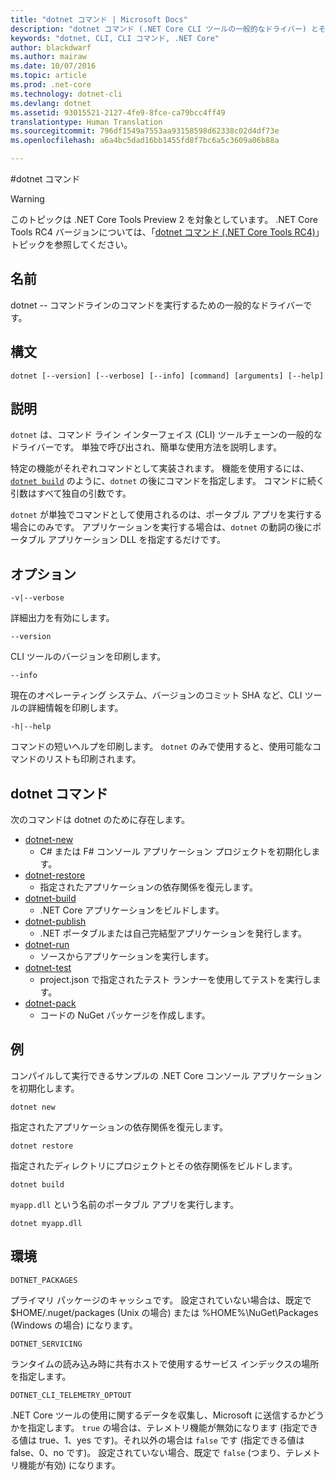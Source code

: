 ```yaml
---
title: "dotnet コマンド | Microsoft Docs"
description: "dotnet コマンド (.NET Core CLI ツールの一般的なドライバー) とその使用法について説明します。"
keywords: "dotnet, CLI, CLI コマンド, .NET Core"
author: blackdwarf
ms.author: mairaw
ms.date: 10/07/2016
ms.topic: article
ms.prod: .net-core
ms.technology: dotnet-cli
ms.devlang: dotnet
ms.assetid: 93015521-2127-4fe9-8fce-ca79bcc4ff49
translationtype: Human Translation
ms.sourcegitcommit: 796df1549a7553aa93158598d62338c02d4df73e
ms.openlocfilehash: a6a4bc5dad16bb1455fd8f7bc6a5c3609a06b88a

---
```


#<a name="dotnet-command"></a>dotnet コマンド

> [!WARNING]
> このトピックは .NET Core Tools Preview 2 を対象としています。 .NET Core Tools RC4 バージョンについては、「[dotnet コマンド (.NET Core Tools RC4)](../preview3/tools/dotnet.md)」トピックを参照してください。

## <a name="name"></a>名前

dotnet -- コマンドラインのコマンドを実行するための一般的なドライバーです。

## <a name="synopsis"></a>構文

`dotnet [--version] [--verbose] [--info] [command] [arguments] [--help]`

## <a name="description"></a>説明
`dotnet` は、コマンド ライン インターフェイス (CLI) ツールチェーンの一般的なドライバーです。 単独で呼び出され、簡単な使用方法を説明します。 

特定の機能がそれぞれコマンドとして実装されます。 機能を使用するには、[`dotnet build`](dotnet-build.md) のように、`dotnet` の後にコマンドを指定します。 コマンドに続く引数はすべて独自の引数です。 

`dotnet` が単独でコマンドとして使用されるのは、ポータブル アプリを実行する場合にのみです。 アプリケーションを実行する場合は、`dotnet` の動詞の後にポータブル アプリケーション DLL を指定するだけです。    

## <a name="options"></a>オプション

`-v|--verbose`

詳細出力を有効にします。

`--version`

CLI ツールのバージョンを印刷します。

`--info`

現在のオペレーティング システム、バージョンのコミット SHA など、CLI ツールの詳細情報を印刷します。 

`-h|--help`

コマンドの短いヘルプを印刷します。 `dotnet` のみで使用すると、使用可能なコマンドのリストも印刷されます。  

## <a name="dotnet-commands"></a>dotnet コマンド

次のコマンドは dotnet のために存在します。

* [dotnet-new](dotnet-new.md)
   * C# または F# コンソール アプリケーション プロジェクトを初期化します。
* [dotnet-restore](dotnet-restore.md)
  * 指定されたアプリケーションの依存関係を復元します。 
* [dotnet-build](dotnet-build.md)
  * .NET Core アプリケーションをビルドします。
* [dotnet-publish](dotnet-publish.md)
   * .NET ポータブルまたは自己完結型アプリケーションを発行します。
* [dotnet-run](dotnet-run.md)
   * ソースからアプリケーションを実行します。
* [dotnet-test](dotnet-test.md)
   * project.json で指定されたテスト ランナーを使用してテストを実行します。
* [dotnet-pack](dotnet-pack.md)
   * コードの NuGet パッケージを作成します。

## <a name="examples"></a>例

コンパイルして実行できるサンプルの .NET Core コンソール アプリケーションを初期化します。

`dotnet new`

指定されたアプリケーションの依存関係を復元します。

`dotnet restore`

指定されたディレクトリにプロジェクトとその依存関係をビルドします。 

`dotnet build`

`myapp.dll` という名前のポータブル アプリを実行します。

`dotnet myapp.dll`

## <a name="environment"></a>環境 

`DOTNET_PACKAGES`

プライマリ パッケージのキャッシュです。 設定されていない場合は、既定で $HOME/.nuget/packages (Unix の場合) または %HOME%\NuGet\Packages (Windows の場合) になります。

`DOTNET_SERVICING`

ランタイムの読み込み時に共有ホストで使用するサービス インデックスの場所を指定します。

`DOTNET_CLI_TELEMETRY_OPTOUT`

.NET Core ツールの使用に関するデータを収集し、Microsoft に送信するかどうかを指定します。 `true` の場合は、テレメトリ機能が無効になります (指定できる値は true、1、yes です)。それ以外の場合は `false` です (指定できる値は false、0、no です)。 設定されていない場合、既定で `false` (つまり、テレメトリ機能が有効) になります。


<!--HONumber=Feb17_HO2-->


